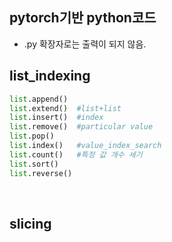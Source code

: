 ## pytorch기반 python코드
  * .py 확장자로는 출력이 되지 않음.

## list_indexing
  ``` python
  list.append()
  list.extend()  #list+list
  list.insert()  #index
  list.remove()  #particular value
  list.pop()     
  list.index()   #value_index_search
  list.count()   #특정 값 개수 세기
  list.sort()
  list.reverse()
  ```
<br>

## slicing

